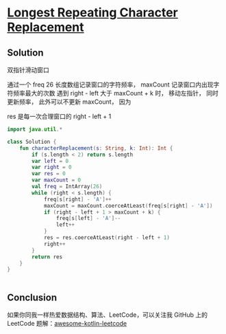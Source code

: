 # [Longest Repeating Character Replacement][title]

## Solution
双指针滑动窗口

通过一个 freq 26 长度数组记录窗口的字符频率，
maxCount 记录窗口内出现字符频率最大的次数
遇到 right - left 大于 maxCount + k 时， 移动左指针， 同时更新频率， 此外可以不更新 maxCount， 因为

res 是每一次合理窗口的 right - left + 1

```kotlin
import java.util.*

class Solution {
    fun characterReplacement(s: String, k: Int): Int {
        if (s.length < 2) return s.length
        var left = 0
        var right = 0
        var res = 0
        var maxCount = 0
        val freq = IntArray(26)
        while (right < s.length) {
            freq[s[right] - 'A']++
            maxCount = maxCount.coerceAtLeast(freq[s[right] - 'A'])
            if (right - left + 1 > maxCount + k) {
                freq[s[left] - 'A']--
                left++
            }
            res = res.coerceAtLeast(right - left + 1)
            right++
        }
        return res
    }
}
 

```



## Conclusion

如果你同我一样热爱数据结构、算法、LeetCode，可以关注我 GitHub 上的 LeetCode 题解：[awesome-kotlin-leetcode][akl]



[title]: https://leetcode.cn/problems/finding-mk-average/description/?company_slug=google
[akl]: https://github.com/NightXlt/awesome-kotlin-leetcode
